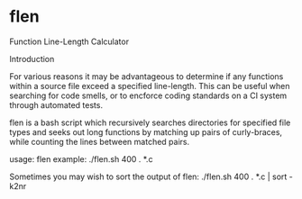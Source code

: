 # flen
Function Line-Length Calculator

Introduction

For various reasons it may be advantageous to determine if any functions
within a source file exceed a specified line-length.  This can be useful
when searching for code smells, or to encforce coding standards on a CI
system through automated tests.

flen is a bash script which recursively searches directories for specified
file types and seeks out long functions by matching up pairs of curly-braces,
while counting the lines between matched pairs.

usage: flen <length> <path> <file type>
example: ./flen.sh 400 . *.c

Sometimes you may wish to sort the output of flen:
./flen.sh 400 . *.c | sort -k2nr
